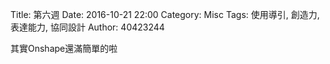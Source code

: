 Title: 第六週
Date: 2016-10-21 22:00
Category: Misc
Tags: 使用導引, 創造力, 表達能力, 協同設計
Author: 40423244

<p>其實Onshape還滿簡單的啦<p>
